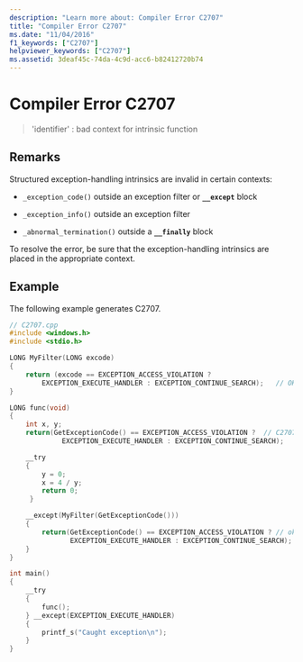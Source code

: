 ```yaml
---
description: "Learn more about: Compiler Error C2707"
title: "Compiler Error C2707"
ms.date: "11/04/2016"
f1_keywords: ["C2707"]
helpviewer_keywords: ["C2707"]
ms.assetid: 3deaf45c-74da-4c9d-acc6-b82412720b74
---
```

# Compiler Error C2707

> 'identifier' : bad context for intrinsic function

## Remarks

Structured exception-handling intrinsics are invalid in certain contexts:

- `_exception_code()` outside an exception filter or **`__except`** block

- `_exception_info()` outside an exception filter

- `_abnormal_termination()` outside a **`__finally`** block

To resolve the error, be sure that the exception-handling intrinsics are placed in the appropriate context.

## Example

The following example generates C2707.

```cpp
// C2707.cpp
#include <windows.h>
#include <stdio.h>

LONG MyFilter(LONG excode)
{
    return (excode == EXCEPTION_ACCESS_VIOLATION ?
        EXCEPTION_EXECUTE_HANDLER : EXCEPTION_CONTINUE_SEARCH);   // OK
}

LONG func(void)
{
    int x, y;
    return(GetExceptionCode() == EXCEPTION_ACCESS_VIOLATION ?  // C2707
             EXCEPTION_EXECUTE_HANDLER : EXCEPTION_CONTINUE_SEARCH);

    __try
    {
        y = 0;
        x = 4 / y;
        return 0;
     }

    __except(MyFilter(GetExceptionCode()))
    {
        return(GetExceptionCode() == EXCEPTION_ACCESS_VIOLATION ? // ok
               EXCEPTION_EXECUTE_HANDLER : EXCEPTION_CONTINUE_SEARCH);
    }
}

int main()
{
    __try
    {
        func();
    } __except(EXCEPTION_EXECUTE_HANDLER)
    {
        printf_s("Caught exception\n");
    }
}
```
